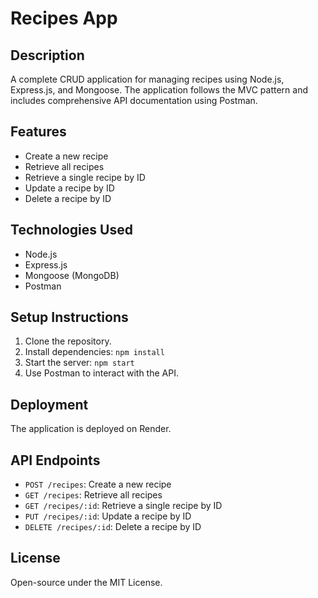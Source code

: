 # Recipes App

## Description
A complete CRUD application for managing recipes using Node.js, Express.js, and Mongoose. The application follows the MVC pattern and includes comprehensive API documentation using Postman.

## Features
- Create a new recipe
- Retrieve all recipes
- Retrieve a single recipe by ID
- Update a recipe by ID
- Delete a recipe by ID

## Technologies Used
- Node.js
- Express.js
- Mongoose (MongoDB)
- Postman

## Setup Instructions
1. Clone the repository.
2. Install dependencies: `npm install`
3. Start the server: `npm start`
4. Use Postman to interact with the API.

## Deployment
The application is deployed on Render.

## API Endpoints
- `POST /recipes`: Create a new recipe
- `GET /recipes`: Retrieve all recipes
- `GET /recipes/:id`: Retrieve a single recipe by ID
- `PUT /recipes/:id`: Update a recipe by ID
- `DELETE /recipes/:id`: Delete a recipe by ID

## License
Open-source under the MIT License.
